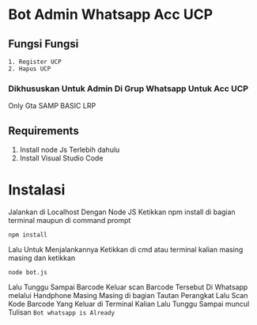 # Bot Admin Whatsapp Acc UCP 
## Fungsi Fungsi 

```
1. Register UCP
2. Hapus UCP
```

### Dikhususkan Untuk Admin Di Grup Whatsapp Untuk Acc UCP
Only Gta SAMP BASIC LRP


## Requirements 

1. Install node Js Terlebih dahulu
2. Install Visual Studio Code


# Instalasi


Jalankan di Localhost Dengan Node JS
Ketikkan npm install di bagian terminal maupun di command prompt

```
npm install
```

Lalu Untuk Menjalankannya Ketikkan di cmd atau terminal kalian masing masing dan ketikkan 

```
node bot.js
```

Lalu Tunggu Sampai Barcode Keluar
scan Barcode Tersebut Di Whatsapp melalui Handphone Masing Masing di bagian Tautan Perangkat Lalu Scan Kode Barcode Yang Keluar di Terminal Kalian
Lalu Tunggu Sampai muncul Tulisan `Bot whatsapp is Already`

